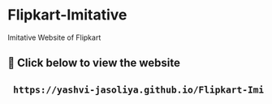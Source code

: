 # Flipkart-Imitative
Imitative Website of Flipkart

  <h2> 🔗 Click below to view the website<h2>

```bash
 https://yashvi-jasoliya.github.io/Flipkart-Imitative/
```
